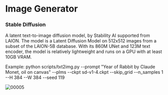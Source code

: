 # Image Generator 

### Stable Diffusion 
A latent text-to-image diffusion model, by Stability AI supported from LAION. The model is a Latent Diffusion Model on 512x512 images from a subset of the LAION-5B database. With its 860M UNet and 123M text encoder, the model is relatively lightweight and runs on a GPU with at least 10GB VRAM.

Example: 
python scripts/txt2img.py --prompt "Year of Rabbit by Claude Monet, oil on canvas" --plms --ckpt sd-v1-4.ckpt --skip_grid --n_samples 1 --H 384 --W 384 --seed 119

![00005](https://user-images.githubusercontent.com/5380211/216806223-9888dd9d-c539-460c-bd10-2cba289537ed.png)
